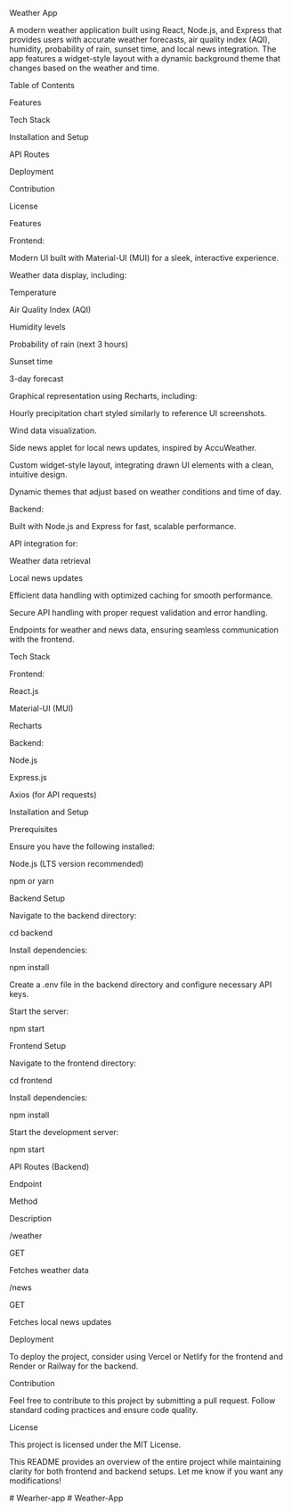 Weather App

A modern weather application built using React, Node.js, and Express that provides users with accurate weather forecasts, air quality index (AQI), humidity, probability of rain, sunset time, and local news integration. The app features a widget-style layout with a dynamic background theme that changes based on the weather and time.

Table of Contents

Features

Tech Stack

Installation and Setup

API Routes

Deployment

Contribution

License

Features

Frontend:

Modern UI built with Material-UI (MUI) for a sleek, interactive experience.

Weather data display, including:

Temperature

Air Quality Index (AQI)

Humidity levels

Probability of rain (next 3 hours)

Sunset time

3-day forecast

Graphical representation using Recharts, including:

Hourly precipitation chart styled similarly to reference UI screenshots.

Wind data visualization.

Side news applet for local news updates, inspired by AccuWeather.

Custom widget-style layout, integrating drawn UI elements with a clean, intuitive design.

Dynamic themes that adjust based on weather conditions and time of day.

Backend:

Built with Node.js and Express for fast, scalable performance.

API integration for:

Weather data retrieval

Local news updates

Efficient data handling with optimized caching for smooth performance.

Secure API handling with proper request validation and error handling.

Endpoints for weather and news data, ensuring seamless communication with the frontend.

Tech Stack

Frontend:

React.js

Material-UI (MUI)

Recharts

Backend:

Node.js

Express.js

Axios (for API requests)

Installation and Setup

Prerequisites

Ensure you have the following installed:

Node.js (LTS version recommended)

npm or yarn

Backend Setup

Navigate to the backend directory:

cd backend

Install dependencies:

npm install

Create a .env file in the backend directory and configure necessary API keys.

Start the server:

npm start

Frontend Setup

Navigate to the frontend directory:

cd frontend

Install dependencies:

npm install

Start the development server:

npm start

API Routes (Backend)

Endpoint

Method

Description

/weather

GET

Fetches weather data

/news

GET

Fetches local news updates

Deployment

To deploy the project, consider using Vercel or Netlify for the frontend and Render or Railway for the backend.

Contribution

Feel free to contribute to this project by submitting a pull request. Follow standard coding practices and ensure code quality.

License

This project is licensed under the MIT License.

This README provides an overview of the entire project while maintaining clarity for both frontend and backend setups. Let me know if you want any modifications!

#   W e a r h e r - a p p 
 
 #   W e a t h e r - A p p 
 
 
